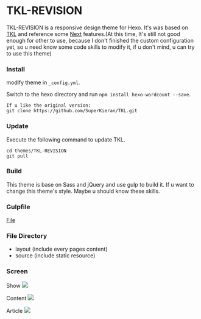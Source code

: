 # TKL-REVISION
TKL-REVISION is a responsive design theme for Hexo. It's was based on [TKL](https://github.com/SuperKieran/TKL) and reference some [Next](https://github.com/iissnan/hexo-theme-next) features.(At this time, It's still not good enough for other to use, because I don't finished the custom configuration yet, so u need know some code skills to modify it, if u don't mind, u can try to use this theme)

### Install
modify theme in `_config.yml`.

Switch to the hexo directory and run `npm install hexo-wordcount --save`.

```
If u like the original version:
git clone https://github.com/SuperKieran/TKL.git

```

### Update
Execute the following command to update TKL.
``` 
cd themes/TKL-REVISION
git pull
```
### Build

This theme is base on Sass and jQuery and use gulp to build it. If u want to change this theme's style. Maybe u should know these skills.

### Gulpfile
[File](https://gist.github.com/yangzj1992/97a4c31f5596d45eb0df3cc32d707e7b)

### File Directory
- layout (include every pages content)
- source (include static resource)

### Screen
Show
![](https://yangzj1992-1251901721.cos.ap-beijing.myqcloud.com/images/TKL-REVISION-SHOW.png)
  
Content
![](https://yangzj1992-1251901721.cos.ap-beijing.myqcloud.com/images/TKL-REVISION-CONTENT.png)

Article
![](https://yangzj1992-1251901721.cos.ap-beijing.myqcloud.com/images/TKL-REVISION-ARTICLE.png)